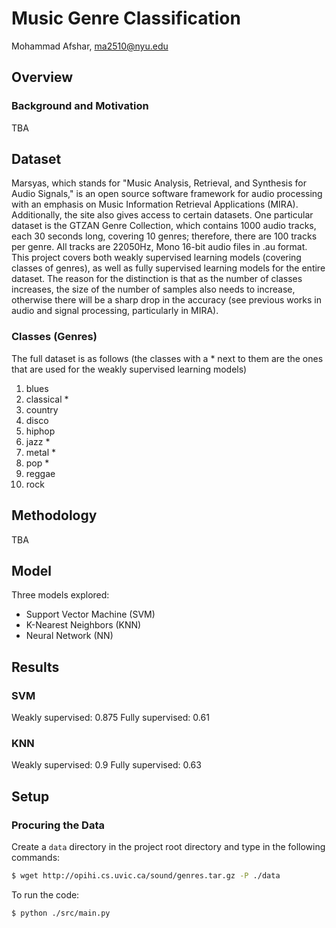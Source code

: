 # Music Genre Classification

Mohammad Afshar, ma2510@nyu.edu

## Overview

### Background and Motivation

TBA

## Dataset

Marsyas, which stands for "Music Analysis, Retrieval, and Synthesis for Audio Signals," is an open source software framework for audio processing with an emphasis on Music Information Retrieval Applications (MIRA). Additionally, the site also gives access to certain datasets. One particular dataset is the GTZAN Genre Collection, which contains 1000 audio tracks, each 30 seconds long, covering 10 genres; therefore, there are 100 tracks per genre. All tracks are 22050Hz, Mono 16-bit audio files in .au format. This project covers both weakly supervised learning models (covering classes of genres), as well as fully supervised learning models for the entire dataset. The reason for the distinction is that as the number of classes increases, the size of the number of samples also needs to increase, otherwise there will be a sharp drop in the accuracy (see previous works in audio and signal processing, particularly in MIRA).

### Classes (Genres)

The full dataset is as follows (the classes with a \* next to them are the ones that are used for the weakly supervised learning models)

1. blues
2. classical *
3. country
4. disco
5. hiphop
6. jazz *
7. metal *
8. pop *
9. reggae
10. rock

## Methodology
TBA

## Model

Three models explored:
* Support Vector Machine (SVM)
* K-Nearest Neighbors (KNN)
* Neural Network (NN)

## Results

### SVM

Weakly supervised: 0.875
Fully supervised:  0.61

### KNN

Weakly supervised: 0.9
Fully supervised:  0.63

## Setup

### Procuring the Data

Create a `data` directory in the project root directory and type in the following commands:
```bash
$ wget http://opihi.cs.uvic.ca/sound/genres.tar.gz -P ./data
```

To run the code:
```bash
$ python ./src/main.py
```
